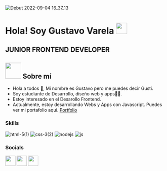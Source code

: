 ![Debut 2022-09-04 16_37_13](https://user-images.githubusercontent.com/54786087/188330797-a3a0cdb1-ad8d-4e7d-ad34-6509dc1d86b8.gif)

<h1>Hola! Soy Gustavo Varela <img src="https://media.giphy.com/media/hvRJCLFzcasrR4ia7z/giphy.gif" width="35"></h1>
<h2>  JUNIOR FRONTEND DEVELOPER </h2>

## <img src = "https://user-images.githubusercontent.com/63050133/156777293-72a6e681-2582-4a9d-ad92-09d1181d47c7.gif" width = 50px height = 50px>  Sobre mí

- Hola a todos 👋, Mi nombre es Gustavo pero me puedes decir Gusti.
- Soy estudiante de Desarrollo, diseño web y apps👨‍💻.
- Estoy interesado en el Desarollo Frontend.
- Actualmente, estoy desarrollando Webs y Apps con Javascript.
Puedes ver mi portafolio aqui. [Portfolio](https://gusti95varela.github.io/Portfolio/about.html)<br>

### Skills

![html-5(1)](https://user-images.githubusercontent.com/54786087/188331388-b6f114b9-2ad9-4ec8-bf17-51d43a262e7a.png) ![css-3(2)](https://user-images.githubusercontent.com/54786087/188331356-5db7900f-e39a-43b1-976f-79f37a47c446.png) ![nodejs](https://user-images.githubusercontent.com/54786087/188331457-f9a73fe1-0f1c-45e6-9d7b-dad4872be0d4.png)  ![js](https://user-images.githubusercontent.com/54786087/188331410-e868abca-bccf-4a29-abed-87598e773b68.png)

### Socials

<p align="left"> 
<a href="https://www.instagram.com/devgus_/" target="_blank" rel="noreferrer"><img src="https://raw.githubusercontent.com/danielcranney/readme-generator/main/public/icons/socials/instagram.svg" width="32" height="32" /></a>
<a href="https://www.linkedin.com/in/gustavo-varela/" target="_blank" rel="noreferrer"><img src="https://www.src.org/image/linkedin-blue.png" width="32" height="32" /></a>
<a href="https://www.github.com/gusti95varela" target="_blank" rel="noreferrer"><img src="https://raw.githubusercontent.com/danielcranney/readme-generator/main/public/icons/socials/github.svg" width="32" height="32" /></a>
</p>




